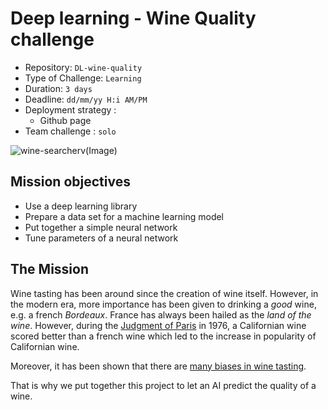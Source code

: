 # Deep learning - Wine Quality challenge

- Repository: `DL-wine-quality`
- Type of Challenge: `Learning`
- Duration: `3 days`
- Deadline: `dd/mm/yy H:i AM/PM`
- Deployment strategy :
  - Github page
- Team challenge : `solo`

![wine-searcherv(Image)](https://www.wine-searcher.com/images/news/74/12/faves1-10007412.jpg)

## Mission objectives

- Use a deep learning library
- Prepare a data set for a machine learning model
- Put together a simple neural network
- Tune parameters of a neural network

## The Mission

Wine tasting has been around since the creation of wine itself. However, in the modern era, more importance has been given to drinking a _good_ wine, e.g. a french _Bordeaux_.
France has always been hailed as the _land of the wine_.
However, during the [Judgment of Paris](<https://en.wikipedia.org/wiki/Judgment_of_Paris_(wine)>) in 1976, a Californian wine scored better than a french wine which led to the increase in popularity of Californian wine.

Moreover, it has been shown that there are [many biases in wine tasting](https://en.wikipedia.org/wiki/Blind_wine_tasting).

That is why we put together this project to let an AI predict the quality of a wine.
